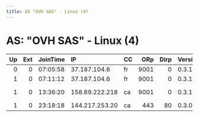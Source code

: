 ```yaml
---
title: AS "OVH SAS" - Linux (4)
---
```


# AS: "OVH SAS" - Linux (4)

|   Up |   Ext | JoinTime   | IP             | CC   |   ORp |   Dirp | Version   | Contact                   | Nickname      |   eFamMembers |
|-----:|------:|:-----------|:---------------|:-----|------:|-------:|:----------|:--------------------------|:--------------|--------------:|
|    0 |     0 | 07:05:58   | 37.187.104.6   | fr   |  9001 |      0 | 0.3.1.8   | None                      | hacktheplanet |             1 |
|    1 |     0 | 07:11:12   | 37.187.104.6   | fr   |  9001 |      0 | 0.3.1.8   | None                      | hacktheplanet |             1 |
|    1 |     0 | 13:36:20   | 158.69.222.218 | ca   |  9001 |      0 | 0.3.1.9   | Kd8hln.com Jeffschefke@gm | KD8HLN        |             1 |
|    1 |     0 | 23:18:18   | 144.217.253.20 | ca   |   443 |     80 | 0.3.0.10  | hacworld@hotmail.com      | bobdodoman    |             1 |
